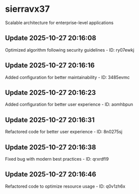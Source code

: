 # sierravx37
Scalable architecture for enterprise-level applications

## Update 2025-10-27 20:16:08
Optimized algorithm following security guidelines - ID: ry07ewkj


## Update 2025-10-27 20:16:16
Added configuration for better maintainability - ID: 3485evmc


## Update 2025-10-27 20:16:23
Added configuration for better user experience - ID: aomhbpun


## Update 2025-10-27 20:16:31
Refactored code for better user experience - ID: 8n0275sj


## Update 2025-10-27 20:16:38
Fixed bug with modern best practices - ID: qrxrdfl9


## Update 2025-10-27 20:16:46
Refactored code to optimize resource usage - ID: q0v1zh6x

